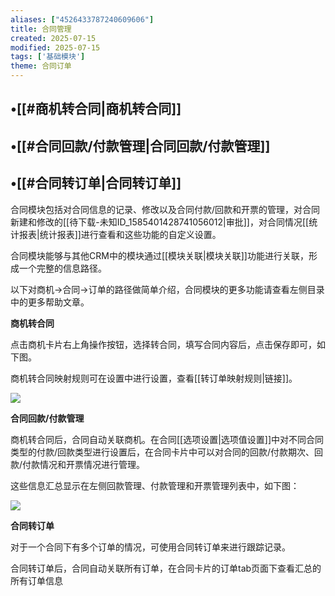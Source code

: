 ```yaml
---
aliases: ["4526433787240609606"]
title: 合同管理
created: 2025-07-15
modified: 2025-07-15
tags: ['基础模块']
theme: 合同订单
---
```


## •[[#商机转合同|商机转合同]]

## •[[#合同回款/付款管理|合同回款/付款管理]]

## •[[#合同转订单|合同转订单]]

合同模块包括对合同信息的记录、修改以及合同付款/回款和开票的管理，对合同新建和修改的[[待下载-未知ID_1585401428741056012|审批]]，对合同情况[[统计报表|统计报表]]进行查看和这些功能的自定义设置。

合同模块能够与其他CRM中的模块通过[[模块关联|模块关联]]功能进行关联，形成一个完整的信息路径。

以下对商机->合同->订单的路径做简单介绍，合同模块的更多功能请查看左侧目录中的更多帮助文章。

**商机转合同**

点击商机卡片右上角操作按钮，选择转合同，填写合同内容后，点击保存即可，如下图。

商机转合同映射规则可在设置中进行设置，查看[[转订单映射规则|链接]]。

![](https://myhelpdoc.oss-cn-heyuan.aliyuncs.com/mdimages/ec4d6c9af041da73c18208a903b94711.jpg)

**合同回款/付款管理**

商机转合同后，合同自动关联商机。在合同[[选项设置|选项值设置]]中对不同合同类型的付款/回款类型进行设置后，在合同卡片中可以对合同的回款/付款期次、回款/付款情况和开票情况进行管理。

这些信息汇总显示在左侧回款管理、付款管理和开票管理列表中，如下图：

![](https://myhelpdoc.oss-cn-heyuan.aliyuncs.com/mdimages/e65c699f09534df30c60db8c54bda6a5.jpg)

**合同转订单**

对于一个合同下有多个订单的情况，可使用合同转订单来进行跟踪记录。

合同转订单后，合同自动关联所有订单，在合同卡片的订单tab页面下查看汇总的所有订单信息

